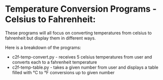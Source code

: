 <h1>Temperature Conversion Programs - Celsius to Fahrenheit:</h1>
<p>These programs will all focus on converting temperatures from celsius to fahrenheit but display them in different ways.</p>

<p>Here is a breakdown of the programs:</p>
<ul>
    <li>c2f-temp-convert.py - receives 5 celsius temperatures from user and converts each to a fahrenheit temperature</li>
    <li>c2f-temp-table.py - takes a given number from user and displays a table filled with °C to °F conversions up to given number</li>
</ul>